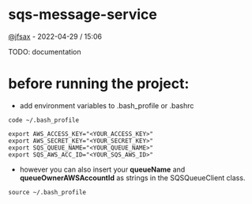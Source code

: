 # sqs-message-service

<a href="https://github.com/jfsax">@jfsax</a> - 2022-04-29 / 15:06

TODO: documentation

# before running the project:
- add environment variables to .bash_profile or .bashrc

```shell
code ~/.bash_profile
```

```
export AWS_ACCESS_KEY="<YOUR_ACCESS_KEY>"
export AWS_SECRET_KEY="<YOUR_SECRET_KEY>"
export SQS_QUEUE_NAME="<YOUR_QUEUE_NAME>"
export SQS_AWS_ACC_ID="<YOUR_SQS_AWS_ID>"
```

- however you can also insert your <b>queueName</b> and <b>queueOwnerAWSAccountId</b> as strings in the SQSQueueClient class.

```shell
source ~/.bash_profile
```
